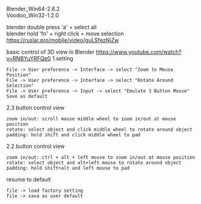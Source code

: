 Blender_Win64-2.6.2  
Voodoo_Win32-1.2.0  

blender double press 'a' = select all  
blender hold 'fn'  + right click = move selection  
https://ruslar.pro/mobile/video/guLSfezNjZw

basic control of 3D view in Blender
https://www.youtube.com/watch?v=RNBYuYRFQe0
1.setting
```
File -> User preference -> Interface -> select "Zoom to Mouse Position"
File -> User preference -> Interface -> select "Rotate Around Selection"
File -> User preference -> Input -> select "Emulate 3 Button Mouse"
Save as default
```
2.3 button control view
```
zoom in/out: scroll mouse middle wheel to zoom in/out at mouse position
rotate: select object and click middle wheel to rotate around object
padding: hold shift and click middle wheel to pad
```
2.2 button control view
```
zoom in/out: ctrl + alt + left mouse to zoom in/out at mouse position
rotate: select object and alt+left mouse to rotate around object
padding: hold shift+alt and left mouse to pad
```
resume to default
```
file -> load factory setting
file -> sava as user default
```
